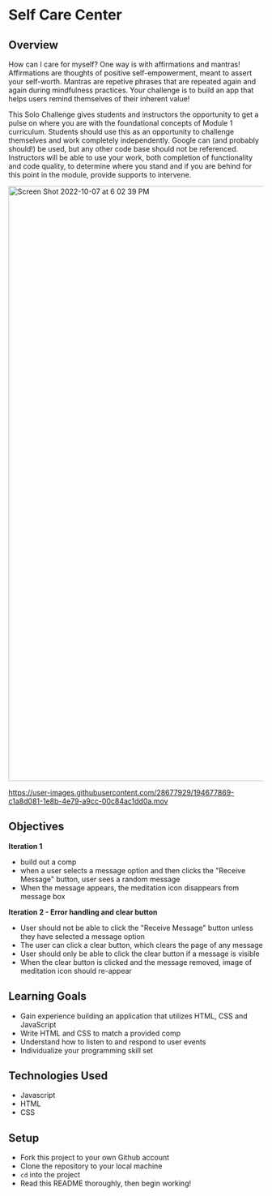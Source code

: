 # Self Care Center

## Overview
How can I care for myself? One way is with affirmations and mantras!
Affirmations are thoughts of positive self-empowerment, meant to assert your self-worth.
Mantras are repetive phrases that are repeated again and again during mindfulness practices. Your challenge is to build an app that helps users remind themselves of their inherent value!

This Solo Challenge gives students and instructors the opportunity to get a pulse on where you are with the foundational concepts of Module 1 curriculum. Students should use this as an opportunity to challenge themselves and work completely independently. Google can (and probably should!) be used, but any other code base should not be referenced. Instructors will be able to use your work, both completion of functionality and code quality, to determine where you stand and if you are behind for this point in the module, provide supports to intervene.

<img width="1174" alt="Screen Shot 2022-10-07 at 6 02 39 PM" src="https://user-images.githubusercontent.com/28677929/194676968-0079fce1-2196-4b3c-a6e7-687e0cdc71b1.png">

https://user-images.githubusercontent.com/28677929/194677869-c1a8d081-1e8b-4e79-a9cc-00c84ac1dd0a.mov


## Objectives

**Iteration 1**
- build out a comp
- when a user selects a message option and then clicks the "Receive Message" button, user sees a random message
- When the message appears, the meditation icon disappears from message box

**Iteration 2 - Error handling and clear button**
- User should not be able to click the "Receive Message" button unless they have selected a message option
- The user can click a clear button, which clears the page of any message
- User should only be able to click the clear button if a message is visible
- When the clear button is clicked and the message removed, image of meditation icon should re-appear

## Learning Goals

- Gain experience building an application that utilizes HTML, CSS and JavaScript
- Write HTML and CSS to match a provided comp
- Understand how to listen to and respond to user events
- Individualize your programming skill set

## Technologies Used
- Javascript
- HTML
- CSS

## Setup

- Fork this project to your own Github account
- Clone the repository to your local machine
- `cd` into the project
- Read this README thoroughly, then begin working!

